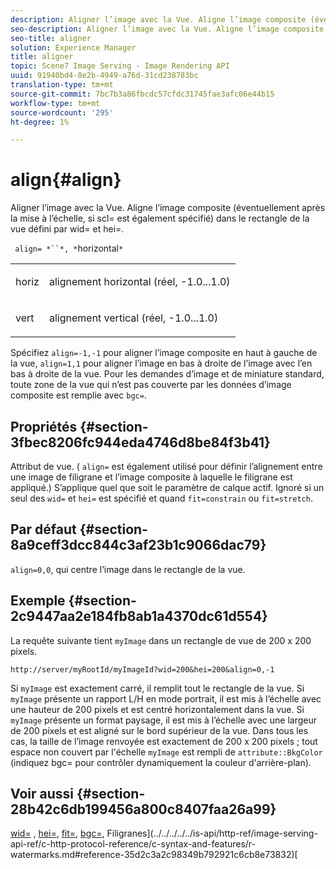 ```yaml
---
description: Aligner l’image avec la Vue. Aligne l’image composite (éventuellement après la mise à l’échelle, si scl= est également spécifié) dans le rectangle de la vue défini par wid= et hei=.
seo-description: Aligner l’image avec la Vue. Aligne l’image composite (éventuellement après la mise à l’échelle, si scl= est également spécifié) dans le rectangle de la vue défini par wid= et hei=.
seo-title: aligner
solution: Experience Manager
title: aligner
topic: Scene7 Image Serving - Image Rendering API
uuid: 91940bd4-8e2b-4949-a76d-31cd238783bc
translation-type: tm+mt
source-git-commit: 7bc7b3a86fbcdc57cfdc31745fae3afc06e44b15
workflow-type: tm+mt
source-wordcount: '295'
ht-degree: 1%

---
```



# align{#align}

Aligner l’image avec la Vue. Aligne l’image composite (éventuellement après la mise à l’échelle, si scl= est également spécifié) dans le rectangle de la vue défini par wid= et hei=.

` align= *``*, *`horizontal`*`

<table id="simpletable_4CB26F72A56D4515B767C303F8E8A1CF"> 
 <tr class="strow"> 
  <td class="stentry"> <p> <span class="codeph"> <span class="varname"> horiz  </span> </span> </p> </td> 
  <td class="stentry"> <p>alignement horizontal (réel, -1.0...1.0) </p> </td> 
 </tr> 
 <tr class="strow"> 
  <td class="stentry"> <p> <span class="codeph"> <span class="varname"> vert  </span> </span> </p> </td> 
  <td class="stentry"> <p>alignement vertical (réel, -1.0...1.0) </p> </td> 
 </tr> 
</table>

Spécifiez `align=-1,-1` pour aligner l’image composite en haut à gauche de la vue, `align=1,1` pour aligner l’image en bas à droite de l’image avec l’en bas à droite de la vue. Pour les demandes d’image et de miniature standard, toute zone de la vue qui n’est pas couverte par les données d’image composite est remplie avec `bgc=`.

## Propriétés {#section-3fbec8206fc944eda4746d8be84f3b41}

Attribut de vue. ( `align=` est également utilisé pour définir l’alignement entre une image de filigrane et l’image composite à laquelle le filigrane est appliqué.) S’applique quel que soit le paramètre de calque actif. Ignoré si un seul des `wid=` et `hei=` est spécifié et quand `fit=constrain` ou `fit=stretch`.

## Par défaut {#section-8a9ceff3dcc844c3af23b1c9066dac79}

`align=0,0`, qui centre l’image dans le rectangle de la vue.

## Exemple {#section-2c9447aa2e184fb8ab1a4370dc61d554}

La requête suivante tient `myImage` dans un rectangle de vue de 200 x 200 pixels.

`http://server/myRootId/myImageId?wid=200&hei=200&align=0,-1`

Si `myImage` est exactement carré, il remplit tout le rectangle de la vue. Si `myImage` présente un rapport L/H en mode portrait, il est mis à l’échelle avec une hauteur de 200 pixels et est centré horizontalement dans la vue. Si `myImage` présente un format paysage, il est mis à l’échelle avec une largeur de 200 pixels et est aligné sur le bord supérieur de la vue. Dans tous les cas, la taille de l’image renvoyée est exactement de 200 x 200 pixels ; tout espace non couvert par l&#39;échelle `myImage` est rempli de `attribute::BkgColor` (indiquez bgc= pour contrôler dynamiquement la couleur d&#39;arrière-plan).

## Voir aussi {#section-28b42c6db199456a800c8407faa26a99}

[wid=](../../../../../is-api/http-ref/image-serving-api-ref/c-http-protocol-reference/c-command-reference/r-is-http-wid.md#reference-bfeadcb67bf4485f851eb21345527e47) ,  [hei=](../../../../../is-api/http-ref/image-serving-api-ref/c-http-protocol-reference/c-command-reference/r-is-http-hei.md#reference-6d6f556ccc0e4b98a815e8a5c1944a96),  [fit=](../../../../../is-api/http-ref/image-serving-api-ref/c-http-protocol-reference/c-command-reference/r-fit.md#reference-f11bff6d93d143d6b135de3a923bc989),  [bgc=](../../../../../is-api/http-ref/image-serving-api-ref/c-http-protocol-reference/c-command-reference/r-bgc.md#reference-53376175f617446fbe5c69120f834b88), Filigranes](../../../../../is-api/http-ref/image-serving-api-ref/c-http-protocol-reference/c-syntax-and-features/r-watermarks.md#reference-35d2c3a2c98349b792921c6cb8e73832)[
